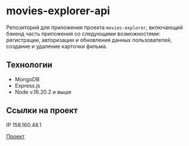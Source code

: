 # movies-explorer-api

Репозиторий для приложения проекта `movies-explorer`, включающий бэкенд часть приложения со следующими возможностями: регистрации, авторизации и обновления данных пользователей, создание и удаление карточки фильма.

## Технологии
* MongoDB
* Express.js
* Node v.16.20.2 и выше

## Ссылки на проект

IP 158.160.48.1

[Проект](https://api.voloh.nomoredomainsrocks.ru/)
